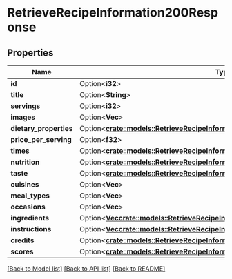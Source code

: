 # RetrieveRecipeInformation200Response

## Properties

Name | Type | Description | Notes
------------ | ------------- | ------------- | -------------
**id** | Option<**i32**> |  | [optional]
**title** | Option<**String**> |  | [optional]
**servings** | Option<**i32**> |  | [optional]
**images** | Option<**Vec<String>**> |  | [optional]
**dietary_properties** | Option<[**crate::models::RetrieveRecipeInformation200ResponseDietaryProperties**](retrieveRecipeInformation_200_response_dietary_properties.md)> |  | [optional]
**price_per_serving** | Option<**f32**> |  | [optional]
**times** | Option<[**crate::models::RetrieveRecipeInformation200ResponseTimes**](retrieveRecipeInformation_200_response_times.md)> |  | [optional]
**nutrition** | Option<[**crate::models::RetrieveRecipeInformation200ResponseNutrition**](retrieveRecipeInformation_200_response_nutrition.md)> |  | [optional]
**taste** | Option<[**crate::models::RetrieveRecipeInformation200ResponseTaste**](retrieveRecipeInformation_200_response_taste.md)> |  | [optional]
**cuisines** | Option<**Vec<String>**> |  | [optional]
**meal_types** | Option<**Vec<String>**> |  | [optional]
**occasions** | Option<**Vec<String>**> |  | [optional]
**ingredients** | Option<[**Vec<crate::models::RetrieveRecipeInformation200ResponseIngredientsInner>**](retrieveRecipeInformation_200_response_ingredients_inner.md)> |  | [optional]
**instructions** | Option<[**Vec<crate::models::RetrieveRecipeInformation200ResponseInstructionsInner>**](retrieveRecipeInformation_200_response_instructions_inner.md)> |  | [optional]
**credits** | Option<[**crate::models::RetrieveRecipeInformation200ResponseCredits**](retrieveRecipeInformation_200_response_credits.md)> |  | [optional]
**scores** | Option<[**crate::models::RetrieveRecipeInformation200ResponseScores**](retrieveRecipeInformation_200_response_scores.md)> |  | [optional]

[[Back to Model list]](../README.md#documentation-for-models) [[Back to API list]](../README.md#documentation-for-api-endpoints) [[Back to README]](../README.md)



